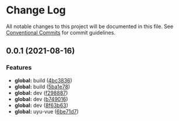 # Change Log

All notable changes to this project will be documented in this file.
See [Conventional Commits](https://conventionalcommits.org) for commit guidelines.

## 0.0.1 (2021-08-16)


### Features

* **global:** build ([4bc3836](https://github.com/u-fe/uyu-vue/commit/4bc38365fb80df972af04a4bff8d72c7d0cef480))
* **global:** build ([5ba1e78](https://github.com/u-fe/uyu-vue/commit/5ba1e7816753f1c3534b8497fea23c5d0168bf4e))
* **global:** dev ([f298887](https://github.com/u-fe/uyu-vue/commit/f29888778910876d9429f94f3a5f08e684a33f4e))
* **global:** dev ([b749016](https://github.com/u-fe/uyu-vue/commit/b7490168aaf359f013b7a48abd1879a4436359d0))
* **global:** dev ([8f63b63](https://github.com/u-fe/uyu-vue/commit/8f63b631adb4f39080b4e485e0b31c0f3995240e))
* **global:** uyu-vue ([6be71d7](https://github.com/u-fe/uyu-vue/commit/6be71d70f6b5a56402f191424273ec8d2b710705))
